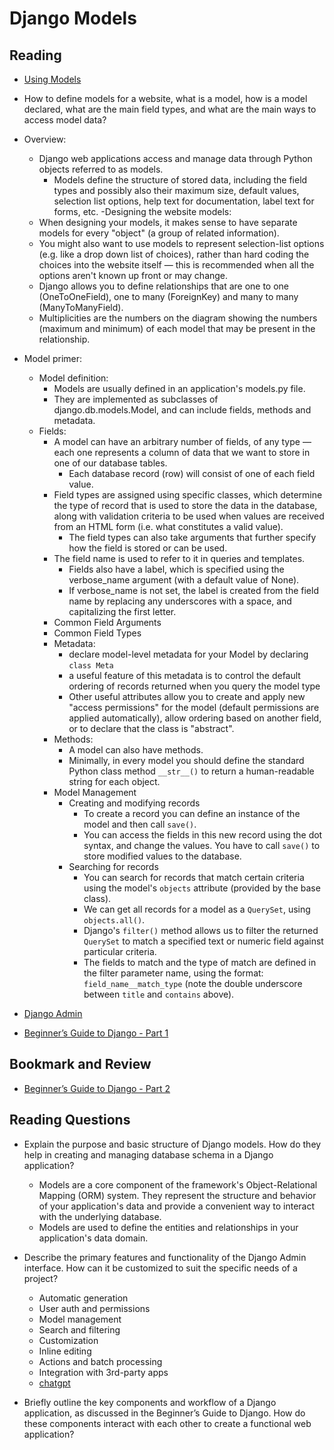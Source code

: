 # Django Models

## Reading

- [Using Models](https://developer.mozilla.org/en-US/docs/Learn/Server-side/Django/Models)

- How to define models for a website, what is a model, how is a model declared, what are the main field types, and what are the main ways to access model data?
- Overview:
  - Django web applications access and manage data through Python objects referred to as models.
    - Models define the structure of stored data, including the field types and possibly also their maximum size, default values, selection list options, help text for documentation, label text for forms, etc.
-Designing the website models:
  - When designing your models, it makes sense to have separate models for every "object" (a group of related information).
  - You might also want to use models to represent selection-list options (e.g. like a drop down list of choices), rather than hard coding the choices into the website itself — this is recommended when all the options aren't known up front or may change.
  - Django allows you to define relationships that are one to one (OneToOneField), one to many (ForeignKey) and many to many (ManyToManyField).
  - Multiplicities are the numbers on the diagram showing the numbers (maximum and minimum) of each model that may be present in the relationship.
- Model primer:
  - Model definition:
    - Models are usually defined in an application's models.py file.
    - They are implemented as subclasses of django.db.models.Model, and can include fields, methods and metadata.
  - Fields:
    - A model can have an arbitrary number of fields, of any type — each one represents a column of data that we want to store in one of our database tables.
      - Each database record (row) will consist of one of each field value.
    - Field types are assigned using specific classes, which determine the type of record that is used to store the data in the database, along with validation criteria to be used when values are received from an HTML form (i.e. what constitutes a valid value).
      - The field types can also take arguments that further specify how the field is stored or can be used.
    - The field name is used to refer to it in queries and templates.
      - Fields also have a label, which is specified using the verbose_name argument (with a default value of None).
      - If verbose_name is not set, the label is created from the field name by replacing any underscores with a space, and capitalizing the first letter.
    - Common Field Arguments
    - Common Field Types
    - Metadata:
      - declare model-level metadata for your Model by declaring `class Meta`
      - a useful feature of this metadata is to control the default ordering of records returned when you query the model type
      - Other useful attributes allow you to create and apply new "access permissions" for the model (default permissions are applied automatically), allow ordering based on another field, or to declare that the class is "abstract".
    - Methods:
      - A model can also have methods.
      - Minimally, in every model you should define the standard Python class method `__str__()` to return a human-readable string for each object.
    - Model Management
      - Creating and modifying records
        - To create a record you can define an instance of the model and then call `save()`.
        - You can access the fields in this new record using the dot syntax, and change the values. You have to call `save()` to store modified values to the database.
      - Searching for records
        - You can search for records that match certain criteria using the model's `objects` attribute (provided by the base class).
        - We can get all records for a model as a `QuerySet`, using `objects.all()`.
        - Django's `filter()` method allows us to filter the returned `QuerySet` to match a specified text or numeric field against particular criteria.
        - The fields to match and the type of match are defined in the filter parameter name, using the format: `field_name__match_type` (note the double underscore between `title` and `contains` above).

- [Django Admin](https://developer.mozilla.org/en-US/docs/Learn/Server-side/Django/Admin_site)

- [Beginner’s Guide to Django - Part 1](https://simpleisbetterthancomplex.com/series/2017/09/04/a-complete-beginners-guide-to-django-part-1.html)

## Bookmark and Review

- [Beginner’s Guide to Django - Part 2](https://simpleisbetterthancomplex.com/series/2017/09/11/a-complete-beginners-guide-to-django-part-2.html)

## Reading Questions

- Explain the purpose and basic structure of Django models. How do they help in creating and managing database schema in a Django application?
  - Models are a core component of the framework's Object-Relational Mapping (ORM) system. They represent the structure and behavior of your application's data and provide a convenient way to interact with the underlying database.
  - Models are used to define the entities and relationships in your application's data domain.

- Describe the primary features and functionality of the Django Admin interface. How can it be customized to suit the specific needs of a project?
  - Automatic generation
  - User auth and permissions
  - Model management
  - Search and filtering
  - Customization
  - Inline editing
  - Actions and batch processing
  - Integration with 3rd-party apps
  - [chatgpt](https://chat.openai.com/share/c0b18ddf-b7d8-4c57-9d1b-a942db6ea445)

- Briefly outline the key components and workflow of a Django application, as discussed in the Beginner’s Guide to Django. How do these components interact with each other to create a functional web application?
